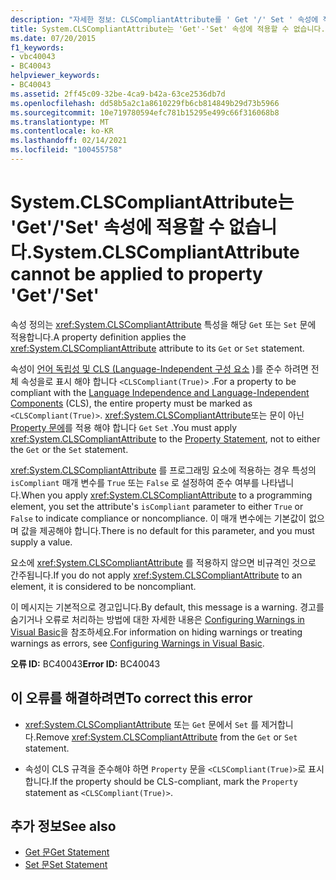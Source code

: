 ```yaml
---
description: "자세한 정보: CLSCompliantAttribute를 ' Get '/' Set ' 속성에 적용할 수 없습니다."
title: System.CLSCompliantAttribute는 'Get'-'Set' 속성에 적용할 수 없습니다.
ms.date: 07/20/2015
f1_keywords:
- vbc40043
- BC40043
helpviewer_keywords:
- BC40043
ms.assetid: 2ff45c09-32be-4ca9-b42a-63ce2536db7d
ms.openlocfilehash: dd58b5a2c1a8610229fb6cb814849b29d73b5966
ms.sourcegitcommit: 10e719780594efc781b15295e499c66f316068b8
ms.translationtype: MT
ms.contentlocale: ko-KR
ms.lasthandoff: 02/14/2021
ms.locfileid: "100455758"
---
```

# <a name="systemclscompliantattribute-cannot-be-applied-to-property-getset"></a><span data-ttu-id="85ae6-103">System.CLSCompliantAttribute는 'Get'/'Set' 속성에 적용할 수 없습니다.</span><span class="sxs-lookup"><span data-stu-id="85ae6-103">System.CLSCompliantAttribute cannot be applied to property 'Get'/'Set'</span></span>

<span data-ttu-id="85ae6-104">속성 정의는 <xref:System.CLSCompliantAttribute> 특성을 해당 `Get` 또는 `Set` 문에 적용합니다.</span><span class="sxs-lookup"><span data-stu-id="85ae6-104">A property definition applies the <xref:System.CLSCompliantAttribute> attribute to its `Get` or `Set` statement.</span></span>  
  
 <span data-ttu-id="85ae6-105">속성이 [언어 독립성 및 CLS (Language-Independent 구성 요소](../../standard/language-independence-and-language-independent-components.md) )를 준수 하려면 전체 속성을로 표시 해야 합니다 `<CLSCompliant(True)>` .</span><span class="sxs-lookup"><span data-stu-id="85ae6-105">For a property to be compliant with the [Language Independence and Language-Independent Components](../../standard/language-independence-and-language-independent-components.md) (CLS), the entire property must be marked as `<CLSCompliant(True)>`.</span></span> <span data-ttu-id="85ae6-106"><xref:System.CLSCompliantAttribute>또는 문이 아닌 [Property 문에](../language-reference/statements/property-statement.md)를 적용 해야 합니다 `Get` `Set` .</span><span class="sxs-lookup"><span data-stu-id="85ae6-106">You must apply <xref:System.CLSCompliantAttribute> to the [Property Statement](../language-reference/statements/property-statement.md), not to either the `Get` or the `Set` statement.</span></span>  
  
 <span data-ttu-id="85ae6-107"><xref:System.CLSCompliantAttribute> 를 프로그래밍 요소에 적용하는 경우 특성의 `isCompliant` 매개 변수를 `True` 또는 `False` 로 설정하여 준수 여부를 나타냅니다.</span><span class="sxs-lookup"><span data-stu-id="85ae6-107">When you apply <xref:System.CLSCompliantAttribute> to a programming element, you set the attribute's `isCompliant` parameter to either `True` or `False` to indicate compliance or noncompliance.</span></span> <span data-ttu-id="85ae6-108">이 매개 변수에는 기본값이 없으며 값을 제공해야 합니다.</span><span class="sxs-lookup"><span data-stu-id="85ae6-108">There is no default for this parameter, and you must supply a value.</span></span>  
  
 <span data-ttu-id="85ae6-109">요소에 <xref:System.CLSCompliantAttribute> 를 적용하지 않으면 비규격인 것으로 간주됩니다.</span><span class="sxs-lookup"><span data-stu-id="85ae6-109">If you do not apply <xref:System.CLSCompliantAttribute> to an element, it is considered to be noncompliant.</span></span>  
  
 <span data-ttu-id="85ae6-110">이 메시지는 기본적으로 경고입니다.</span><span class="sxs-lookup"><span data-stu-id="85ae6-110">By default, this message is a warning.</span></span> <span data-ttu-id="85ae6-111">경고를 숨기거나 오류로 처리하는 방법에 대한 자세한 내용은 [Configuring Warnings in Visual Basic](/visualstudio/ide/configuring-warnings-in-visual-basic)을 참조하세요.</span><span class="sxs-lookup"><span data-stu-id="85ae6-111">For information on hiding warnings or treating warnings as errors, see [Configuring Warnings in Visual Basic](/visualstudio/ide/configuring-warnings-in-visual-basic).</span></span>  
  
 <span data-ttu-id="85ae6-112">**오류 ID:** BC40043</span><span class="sxs-lookup"><span data-stu-id="85ae6-112">**Error ID:** BC40043</span></span>  
  
## <a name="to-correct-this-error"></a><span data-ttu-id="85ae6-113">이 오류를 해결하려면</span><span class="sxs-lookup"><span data-stu-id="85ae6-113">To correct this error</span></span>  
  
- <span data-ttu-id="85ae6-114"><xref:System.CLSCompliantAttribute> 또는 `Get` 문에서 `Set` 를 제거합니다.</span><span class="sxs-lookup"><span data-stu-id="85ae6-114">Remove <xref:System.CLSCompliantAttribute> from the `Get` or `Set` statement.</span></span>  
  
- <span data-ttu-id="85ae6-115">속성이 CLS 규격을 준수해야 하면 `Property` 문을 `<CLSCompliant(True)>`로 표시합니다.</span><span class="sxs-lookup"><span data-stu-id="85ae6-115">If the property should be CLS-compliant, mark the `Property` statement as `<CLSCompliant(True)>`.</span></span>  
  
## <a name="see-also"></a><span data-ttu-id="85ae6-116">추가 정보</span><span class="sxs-lookup"><span data-stu-id="85ae6-116">See also</span></span>

- [<span data-ttu-id="85ae6-117">Get 문</span><span class="sxs-lookup"><span data-stu-id="85ae6-117">Get Statement</span></span>](../language-reference/statements/get-statement.md)
- [<span data-ttu-id="85ae6-118">Set 문</span><span class="sxs-lookup"><span data-stu-id="85ae6-118">Set Statement</span></span>](../language-reference/statements/set-statement.md)

